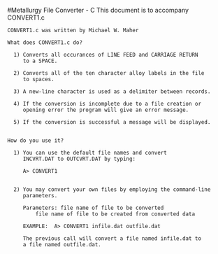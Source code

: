#Metallurgy File Converter - C
	This document is to accompany CONVERT1.c

	CONVERT1.c was written by Michael W. Maher

	What does CONVERT1.c do?

	  1) Converts all occurances of LINE FEED and CARRIAGE RETURN
	     to a SPACE. 

	  2) Converts all of the ten character alloy labels in the file
	     to spaces.

	  3) A new-line character is used as a delimiter between records.

	  4) If the conversion is incomplete due to a file creation or
	     opening error the program will give an error message.

	  5) If the conversion is successful a message will be displayed.


	How do you use it?

	  1) You can use the default file names and convert
	     INCVRT.DAT to OUTCVRT.DAT by typing:

	     A> CONVERT1


	  2) You may convert your own files by employing the command-line
	     parameters.

	     Parameters: file name of file to be converted
			 file name of file to be created from converted data

	     EXAMPLE:  A> CONVERT1 infile.dat outfile.dat

	     The previous call will convert a file named infile.dat to
	     a file named outfile.dat.

